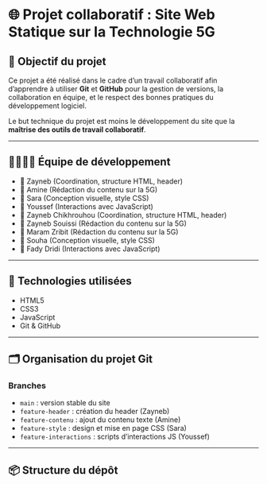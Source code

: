 # 🌐 Projet collaboratif : Site Web Statique sur la Technologie 5G

## 🎯 Objectif du projet

Ce projet a été réalisé dans le cadre d’un travail collaboratif afin d’apprendre à utiliser **Git** et **GitHub** pour la gestion de versions, la collaboration en équipe, et le respect des bonnes pratiques du développement logiciel.

Le but technique du projet est moins le développement du site que la **maîtrise des outils de travail collaboratif**.

---

## 👨‍👩‍👧‍👦 Équipe de développement


- 👩 Zayneb (Coordination, structure HTML, header)
- 👨 Amine (Rédaction du contenu sur la 5G)
- 👩 Sara (Conception visuelle, style CSS)
- 👨 Youssef (Interactions avec JavaScript)
- 👩 Zayneb Chikhrouhou (Coordination, structure HTML, header)
- 👨 Zayneb Souissi (Rédaction du contenu sur la 5G)
- 👨 Maram Zribit (Rédaction du contenu sur la 5G)
- 👩 Souha (Conception visuelle, style CSS)
- 👨 Fady Dridi (Interactions avec JavaScript)

---

## 🧰 Technologies utilisées

- HTML5
- CSS3
- JavaScript
- Git & GitHub

---

## 🗂️ Organisation du projet Git

### Branches
- `main` : version stable du site
- `feature-header` : création du header (Zayneb)
- `feature-contenu` : ajout du contenu texte (Amine)
- `feature-style` : design et mise en page CSS (Sara)
- `feature-interactions` : scripts d’interactions JS (Youssef)

---

## 📦 Structure du dépôt

